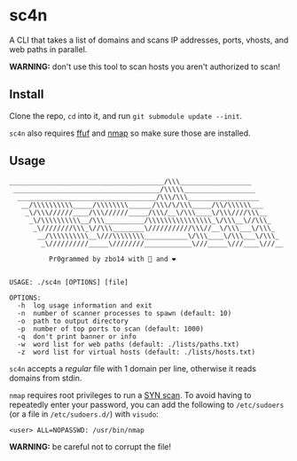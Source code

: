# sc4n

A CLI that takes a list of domains and scans IP addresses, ports, vhosts, and web paths in parallel.

**WARNING:** don't use this tool to scan hosts you aren't authorized to scan!

## Install

Clone the repo, `cd` into it, and run `git submodule update --init`.

`sc4n` also requires [ffuf](https://github.com/ffuf/ffuf) and [nmap](https://nmap.org/) so make sure those are installed.

## Usage

```
_______________________________________/\\\__________________
 _____________________________________/\\\\\__________________
  ___________________________________/\\\/\\\__________________
   __/\\\\\\\\\\_____/\\\\\\\\______/\\\/\/\\\_____/\\/\\\\\\___
    _\/\\\//////____/\\\//////_____/\\\/__\/\\\____\/\\\////\\\__
     _\/\\\\\\\\\\__/\\\__________/\\\\\\\\\\\\\\\\_\/\\\__\//\\\_
      _\////////\\\_\//\\\________\///////////\\\//__\/\\\___\/\\\_
       __/\\\\\\\\\\__\///\\\\\\\\___________\/\\\____\/\\\___\/\\\_
        _\//////////_____\////////____________\///_____\///____\///__

          Pr0grammed by zbo14 with 🤖 and ❤️


USAGE: ./sc4n [OPTIONS] [file]

OPTIONS:
  -h  log usage information and exit
  -n  number of scanner processes to spawn (default: 10)
  -o  path to output directory
  -p  number of top ports to scan (default: 1000)
  -q  don't print banner or info
  -w  word list for web paths (default: ./lists/paths.txt)
  -z  word list for virtual hosts (default: ./lists/hosts.txt)
```

`sc4n` accepts a *regular* file with 1 domain per line, otherwise it reads domains from stdin.

`nmap` requires root privileges to run a [SYN scan](https://nmap.org/book/synscan.html). To avoid having to repeatedly enter your password, you can add the following to `/etc/sudoers` (or a file in `/etc/sudoers.d/`) with `visudo`:

```
<user> ALL=NOPASSWD: /usr/bin/nmap
```

**WARNING:** be careful not to corrupt the file!

